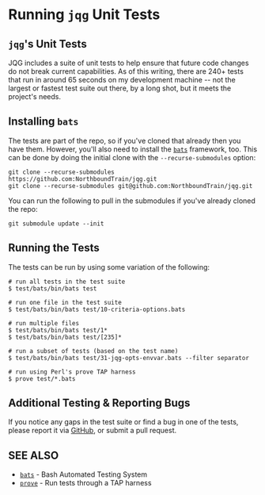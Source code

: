 # Running `jqg` Unit Tests

## `jqg`'s Unit Tests

JQG includes a suite of unit tests to help ensure that future code
changes do not break current capabilities. As of this writing, there are
240+ tests that run in around 65 seconds on my development machine -- not the largest
or fastest test suite out there, by a long shot, but it meets the project's needs.

## Installing `bats`

The tests are part of the repo, so if you've cloned that already then you have
them. However, you'll also need to install the
[`bats`](https://github.com/bats-core/bats-core) framework, too. This can
be done by doing the initial clone with the `--recurse-submodules` option:

```none
git clone --recurse-submodules https://github.com:NorthboundTrain/jqg.git
git clone --recurse-submodules git@github.com:NorthboundTrain/jqg.git
```

You can run the following to pull in the submodules if you've already cloned the repo:

```none
git submodule update --init
```

## Running the Tests

The tests can be run by using some variation of the following:

```none
# run all tests in the test suite
$ test/bats/bin/bats test

# run one file in the test suite
$ test/bats/bin/bats test/10-criteria-options.bats

# run multiple files
$ test/bats/bin/bats test/1*
$ test/bats/bin/bats test/[235]*

# run a subset of tests (based on the test name)
$ test/bats/bin/bats test/31-jqg-opts-envvar.bats --filter separator

# run using Perl's prove TAP harness
$ prove test/*.bats
```

## Additional Testing & Reporting Bugs

If you notice any gaps in the test suite or find a bug in one of the tests,
please report it via [GitHub](https://github.com/NorthboundTrain/jqg/issues),
or submit a pull request.

## SEE ALSO

* [`bats`](https://github.com/bats-core/bats-core) - Bash Automated Testing System
* [`prove`](https://perldoc.perl.org/prove) - Run tests through a TAP harness
